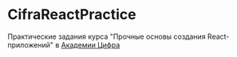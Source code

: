 # CifraReactPractice

Практические задания курса "Прочные основы создания React-приложений" в [Академии Цифра](https://academy.udmr.ru/)
